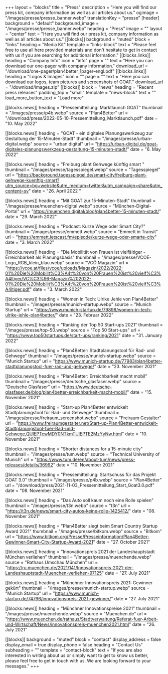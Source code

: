 +++
layout = "blocks"
title = "Press"
description = "Here you will find our press kit, company information as well as all articles about us."
ogimage = "/images/presse/presse_banner.webp"
translationKey = "presse"
[header]
background = "default"
background_image = "/images/presse/presse_banner.webp"
heading = "Press"
image = ""
layout = "center"
text = "Here you will find our press kit, company information as well as all articles about us."
[[blocks]]
background = "muted"
block = "links"
heading = "Media Kit"
template = "links-block"
text = "Please feel free to use all here provided materials and don't hesitate to get in contact with us if you are searching for additional information."
[[blocks.links]]
heading = "Company Info"
icon = "info"
page = ""
text = "Here you can download our one-pager with company information."
download_url = "/download/one-pager/plan4better_1pager-engl.pdf"
[[blocks.links]]
heading = "Logos & Images"
icon = ""
page = ""
text = "Here you can download our logos, team pictures and screenshots of GOAT."
download_url = "/download/images.zip"
[[blocks]]
block = "news"
heading = "Recent press releases"
padding_top = "small"
template = "news-block"
text = ""
load_more_button_text = "Load more"

[[blocks.news]]
heading = "Pressemitteilung: Marktlaunch GOAT"
thumbnail = "/images/presse/p4b.webp"
source = "Plan4Better"
url = "/download/press/2022-05-10-Pressemitteilung_Marktlaunch.pdf"
date = "10. May 2022"

[[blocks.news]]
heading = "GOAT - ein digitales Planungswerkzeug zur Gestaltung der 15-Minuten-Stadt"
thumbnail = "/images/presse/urban-digital.webp"
source = "urban digital"
url = "https://urban-digital.de/goat-digitales-planungswerkzeug-gestaltung-15-minuten-stadt/"
date = "6. May 2022"

[[blocks.news]]
heading = "Freiburg plant Gehwege künftig smart "
thumbnail = "/images/presse/tagesspiegel.webp"
source = "Tagesspiegel"
url = "https://background.tagesspiegel.de/smart-city/freiburg-plant-gehwege-kuenftig-smart?utm_source=bg+website&utm_medium=twitter&utm_campaign=share&utm_content=sv"
date = "26. April 2022 "

[[blocks.news]]
heading = "Mit GOAT zur 15-Minuten-Stadt"
thumbnail = "/images/presse/muenchen-digital.webp"
source = "München-Digital-Portal"
url = "https://muenchen.digital/blog/plan4better-15-minuten-stadt/"
date = "29. March 2022"

[[blocks.news]]
heading = "Podcast: Kurze Wege oder Smart City?"
thumbnail = "/images/presse/emmett.webp"
source = "Emmett in Transit"
url = "https://emmett.letscast.fm/episode/kurze-wege-oder-smarte-city"
date = "3. March 2022"

[[blocks.news]]
heading = "Die Mobilität von Frauen ist vielfältiger - Erreichbarkeit als Planungsbasis"
thumbnail = "/images/presse/VCOE-Logo_RGB_klein_blau.webp"
source = "VCÖ Magazin"
url = "https://vcoe.at/files/vcoe/uploads/Magazin/2022/2022-01%20Die%20Mobilit%C3%A4t%20von%20Frauen%20ist%20vielf%C3%A4ltiger/VC%C3%96-Magazin%202022-01%20Die%20Mobilit%C3%A4t%20von%20Frauen%20ist%20vielf%C3%A4ltiger.pdf"
date = "3. March 2022"

[[blocks.news]]
heading = "Women in Tech: Ulrike Jehle von Plan4Better"
thumbnail = "/images/presse/munich-startup.webp"
source = "Munich Startup"
url = "https://www.munich-startup.de/79898/women-in-tech-ulrike-jehle-plan4better/"
date = "23. Februar 2022"

[[blocks.news]]
heading = "Ranking der Top 50 Start-ups 2021"
thumbnail = "/images/presse/top-50.webp"
source = "Top 50 Start-ups"
url = "https://www.top50startups.de/start-ups/ranking/2021"
date = "31. January 2022"

[[blocks.news]]
heading = "Plan4Better: Stadtplanungstool für Rad- und Gehwege"
thumbnail = "/images/presse/munich-startup.webp"
source = "Munich Startup"
url = "https://www.munich-startup.de/77983/plan4better-stadtplanungstool-fuer-rad-und-gehwege/"
date = "23. November 2021"

[[blocks.news]]
heading = "Plan4Better: Erreichbarkeit macht mobil"
thumbnail = "/images/presse/deutsche_glasfaser.webp"
source = "Deutsche Glasfaser"
url = "https://www.deutsche-glasfaser.de/blog/plan4better-erreichbarkeit-macht-mobil/"
date = "15. November 2021"

[[blocks.news]]
heading = "Start-up Plan4Better entwickelt Stadtplanungstool für Rad- und Gehwege"
thumbnail = "/images/presse/freiraum_screenshot.webp"
source = "Freiraum Gestalter"
url = "https://www.freiraumgestalter.net/Start-up-Plan4Better-entwickelt-Stadtplanungstool-fuer-Rad-und-Gehwege,QUlEPTcwMDY0NTkmTUlEPTE2MzYyNw.html"
date = "10. November 2021"

[[blocks.news]]
heading = "Shorter distances for a 15-minute city"
thumbnail = "/images/presse/tum.webp"
source = "Technical University of Munich"
url = "https://www.tum.de/en/about-tum/news/press-releases/details/36992"
date = "10. November 2021"

[[blocks.news]]
heading = "Pressemitteilung: Startschuss für das Projekt GOAT 3.0"
thumbnail = "/images/presse/p4b.webp"
source = "Plan4Better"
url = "/download/press/2021-11-03_Pressemitteilung_Start_Goat3.0.pdf"
date = "08. November 2021"

[[blocks.news]]
heading = "Das Auto soll kaum noch eine Rolle spielen"
thumbnail = "/images/presse/t3n.webp"
source = "t3n"
url = "https://t3n.de/news/smart-city-autos-keine-rolle-1425412/"
date = "08. November 2021"

[[blocks.news]]
heading = "Plan4Better siegt beim Smart Country Startup Award 2021"
thumbnail = "/images/presse/bitkom.webp"
source = "Bitkom"
url = "https://www.bitkom.org/Presse/Presseinformation/Plan4Better-Gewinner-Smart-City-Startup-Award-2021"
date = "27. October 2021"

[[blocks.news]]
heading = "Innovationspreis 2021 der Landeshauptstadt München verliehen"
thumbnail = "/images/presse/muenchende.webp"
source = "Rathaus Umschau München"
url = "https://ru.muenchen.de/2021/141/Innovationspreis-2021-der-Landeshauptstadt-Muenchen-verliehen-97125"
date = "27. July 2021"

[[blocks.news]]
heading = "Münchner Innovationspreis 2021: Gewinner gekürt"
thumbnail = "/images/presse/munich-startup.webp"
source = "Munich Startup"
url = "https://www.munich-startup.de/74796/innovationspreis-2021-gewinner/"
date = "27. July 2021"

[[blocks.news]]
heading = "Münchner Innovationspreise 2021"
thumbnail = "/images/presse/muenchende.webp"
source = "Muenchen.de"
url = "https://www.muenchen.de/rathaus/Stadtverwaltung/Referat-fuer-Arbeit-und-Wirtschaft/News/innovationspreis-muenchen2021.html"
date = "26. July 2021"


[[blocks]]
background = "muted"
block = "contact"
display_address = false
display_email = true
display_phone = false
heading = "Contact Us"
subheading = ""
template = "contact-block"
text = "If you are also interested in writing about us or simply want to get to know us better, please feel free to get in touch with us. We are looking forward to your messages."
+++




